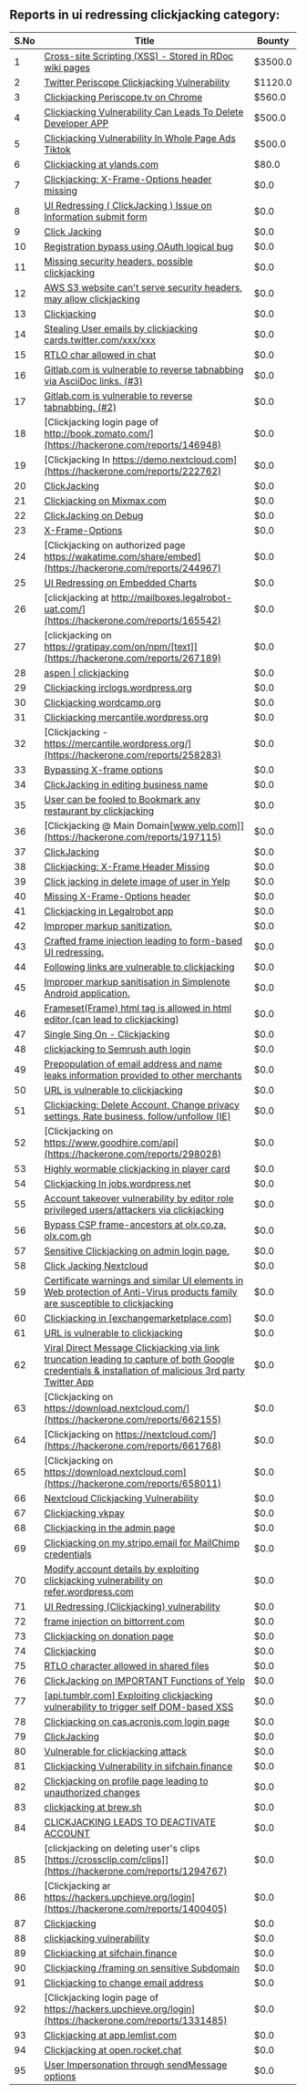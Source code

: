 ## Reports in ui redressing clickjacking category:
| S.No | Title | Bounty |
| ---- | ----- | ------ |
| 1 | [Cross-site Scripting (XSS) - Stored in RDoc wiki pages](https://hackerone.com/reports/662287) | $3500.0 |
| 2 | [Twitter Periscope Clickjacking Vulnerability](https://hackerone.com/reports/591432) | $1120.0 |
| 3 | [Clickjacking Periscope.tv on Chrome](https://hackerone.com/reports/198622) | $560.0 |
| 4 | [Clickjacking Vulnerability Can Leads To Delete Developer APP](https://hackerone.com/reports/1416612) | $500.0 |
| 5 | [Clickjacking Vulnerability In Whole Page Ads Tiktok](https://hackerone.com/reports/1418857) | $500.0 |
| 6 | [Clickjacking at ylands.com](https://hackerone.com/reports/405342) | $80.0 |
| 7 | [Clickjacking: X-Frame-Options header missing](https://hackerone.com/reports/163646) | $0.0 |
| 8 | [UI Redressing ( ClickJacking ) Issue on Information submit form ](https://hackerone.com/reports/163753) | $0.0 |
| 9 | [Click Jacking](https://hackerone.com/reports/163888) | $0.0 |
| 10 | [Registration bypass using OAuth logical bug](https://hackerone.com/reports/64946) | $0.0 |
| 11 | [Missing security headers, possible clickjacking](https://hackerone.com/reports/64645) | $0.0 |
| 12 | [AWS S3 website can't serve security headers, may allow clickjacking](https://hackerone.com/reports/149572) | $0.0 |
| 13 | [Clickjacking](https://hackerone.com/reports/200419) | $0.0 |
| 14 | [Stealing User emails by clickjacking cards.twitter.com/xxx/xxx](https://hackerone.com/reports/154963) | $0.0 |
| 15 | [RTLO char allowed in chat](https://hackerone.com/reports/196222) | $0.0 |
| 16 | [Gitlab.com is vulnerable to reverse tabnabbing via AsciiDoc links. (#3)](https://hackerone.com/reports/213114) | $0.0 |
| 17 | [Gitlab.com is vulnerable to reverse tabnabbing. (#2)](https://hackerone.com/reports/212629) | $0.0 |
| 18 | [Clickjacking login page of http://book.zomato.com/](https://hackerone.com/reports/146948) | $0.0 |
| 19 | [Clickjacking In https://demo.nextcloud.com](https://hackerone.com/reports/222762) | $0.0 |
| 20 | [ClickJacking](https://hackerone.com/reports/183127) | $0.0 |
| 21 | [Clickjacking on Mixmax.com](https://hackerone.com/reports/234713) | $0.0 |
| 22 | [ClickJacking on Debug](https://hackerone.com/reports/225555) | $0.0 |
| 23 | [X-Frame-Options](https://hackerone.com/reports/237071) | $0.0 |
| 24 | [Clickjacking on authorized page https://wakatime.com/share/embed](https://hackerone.com/reports/244967) | $0.0 |
| 25 | [UI Redressing on Embedded Charts](https://hackerone.com/reports/244697) | $0.0 |
| 26 | [clickjacking at http://mailboxes.legalrobot-uat.com/](https://hackerone.com/reports/165542) | $0.0 |
| 27 | [clickjacking on https://gratipay.com/on/npm/[text]](https://hackerone.com/reports/267189) | $0.0 |
| 28 | [aspen &#124; clickjacking](https://hackerone.com/reports/272387) | $0.0 |
| 29 | [Clickjacking irclogs.wordpress.org](https://hackerone.com/reports/267075) | $0.0 |
| 30 | [Clickjacking wordcamp.org](https://hackerone.com/reports/230581) | $0.0 |
| 31 | [Clickjacking mercantile.wordpress.org](https://hackerone.com/reports/264125) | $0.0 |
| 32 | [Clickjacking - https://mercantile.wordpress.org/](https://hackerone.com/reports/258283) | $0.0 |
| 33 | [Bypassing X-frame options ](https://hackerone.com/reports/283951) | $0.0 |
| 34 | [ClickJacking in editing business name](https://hackerone.com/reports/227837) | $0.0 |
| 35 | [User can be fooled to Bookmark any restaurant by clickjacking](https://hackerone.com/reports/228295) | $0.0 |
| 36 | [Clickjacking @ Main Domain[www.yelp.com]](https://hackerone.com/reports/197115) | $0.0 |
| 37 | [ClickJacking ](https://hackerone.com/reports/179839) | $0.0 |
| 38 | [Clickjacking: X-Frame Header Missing](https://hackerone.com/reports/168358) | $0.0 |
| 39 | [Click jacking in delete image of user in Yelp](https://hackerone.com/reports/201848) | $0.0 |
| 40 | [Missing X-Frame-Options header](https://hackerone.com/reports/49888) | $0.0 |
| 41 | [Clickjacking in Legalrobot app](https://hackerone.com/reports/270454) | $0.0 |
| 42 | [Improper markup sanitization.](https://hackerone.com/reports/289823) | $0.0 |
| 43 | [Crafted frame injection leading to form-based UI redressing.](https://hackerone.com/reports/291683) | $0.0 |
| 44 | [Following links are vulnerable to clickjacking](https://hackerone.com/reports/289246) | $0.0 |
| 45 | [Improper markup sanitisation in Simplenote Android application.](https://hackerone.com/reports/297547) | $0.0 |
| 46 | [Frameset(Frame) html tag is allowed in html editor.(can lead to clickjacking)](https://hackerone.com/reports/285609) | $0.0 |
| 47 | [Single Sing On - Clickjacking](https://hackerone.com/reports/299009) | $0.0 |
| 48 | [clickjacking to Semrush auth login](https://hackerone.com/reports/318295) | $0.0 |
| 49 | [Prepopulation of email address and name leaks information provided to other merchants](https://hackerone.com/reports/316290) | $0.0 |
| 50 | [URL is vulnerable to clickjacking](https://hackerone.com/reports/337219) | $0.0 |
| 51 | [Clickjacking: Delete Account, Change privacy settings, Rate business, follow/unfollow (IE)](https://hackerone.com/reports/338569) | $0.0 |
| 52 | [Clickjacking on https://www.goodhire.com/api](https://hackerone.com/reports/298028) | $0.0 |
| 53 | [Highly wormable clickjacking in player card](https://hackerone.com/reports/85624) | $0.0 |
| 54 | [Clickjacking In jobs.wordpress.net](https://hackerone.com/reports/223024) | $0.0 |
| 55 | [Account takeover vulnerability by editor role privileged users/attackers via clickjacking](https://hackerone.com/reports/388254) | $0.0 |
| 56 | [Bypass CSP  frame-ancestors at olx.co.za, olx.com.gh](https://hackerone.com/reports/371980) | $0.0 |
| 57 | [Sensitive Clickjacking on admin login page.](https://hackerone.com/reports/389145) | $0.0 |
| 58 | [Click Jacking Nextcloud](https://hackerone.com/reports/347782) | $0.0 |
| 59 | [Certificate warnings and similar UI elements in Web protection of Anti-Virus products family are susceptible to clickjacking](https://hackerone.com/reports/463695) | $0.0 |
| 60 | [Clickjacking in [exchangemarketplace.com]](https://hackerone.com/reports/658217) | $0.0 |
| 61 | [URL is vulnerable to clickjacking](https://hackerone.com/reports/712376) | $0.0 |
| 62 | [Viral Direct Message Clickjacking via link truncation leading to capture of both Google credentials & installation of malicious 3rd party Twitter App](https://hackerone.com/reports/643274) | $0.0 |
| 63 | [Clickjacking on https://download.nextcloud.com/](https://hackerone.com/reports/662155) | $0.0 |
| 64 | [Clickjacking on https://nextcloud.com/](https://hackerone.com/reports/661768) | $0.0 |
| 65 | [Clickjacking on https://download.nextcloud.com](https://hackerone.com/reports/658011) | $0.0 |
| 66 | [Nextcloud Clickjacking Vulnerability](https://hackerone.com/reports/710996) | $0.0 |
| 67 | [Clickjacking vkpay](https://hackerone.com/reports/374817) | $0.0 |
| 68 | [Clickjacking in the admin page](https://hackerone.com/reports/728004) | $0.0 |
| 69 | [Clickjacking on my.stripo.email for MailChimp credentials ](https://hackerone.com/reports/737625) | $0.0 |
| 70 | [Modify account details by exploiting clickjacking vulnerability on refer.wordpress.com](https://hackerone.com/reports/765355) | $0.0 |
| 71 | [UI Redressing (Clickjacking) vulnerability ](https://hackerone.com/reports/776932) | $0.0 |
| 72 | [frame injection on bittorrent.com](https://hackerone.com/reports/846430) | $0.0 |
| 73 | [Clickjacking on donation page](https://hackerone.com/reports/921709) | $0.0 |
| 74 | [Clickjacking](https://hackerone.com/reports/832593) | $0.0 |
| 75 | [RTLO character allowed in shared files](https://hackerone.com/reports/229170) | $0.0 |
| 76 | [ClickJacking on IMPORTANT Functions of Yelp](https://hackerone.com/reports/305128) | $0.0 |
| 77 | [[api.tumblr.com] Exploiting clickjacking vulnerability to trigger self DOM-based XSS](https://hackerone.com/reports/953579) | $0.0 |
| 78 | [Clickjacking on cas.acronis.com login page](https://hackerone.com/reports/971234) | $0.0 |
| 79 | [ClickJacking](https://hackerone.com/reports/947690) | $0.0 |
| 80 | [Vulnerable for clickjacking attack](https://hackerone.com/reports/1188639) | $0.0 |
| 81 | [Clickjacking Vulnerability in sifchain.finance](https://hackerone.com/reports/1185949) | $0.0 |
| 82 | [Clickjacking on profile page leading to unauthorized changes](https://hackerone.com/reports/1198907) | $0.0 |
| 83 | [clickjacking at  brew.sh](https://hackerone.com/reports/1245972) | $0.0 |
| 84 | [CLICKJACKING LEADS TO DEACTIVATE ACCOUNT](https://hackerone.com/reports/1301113) | $0.0 |
| 85 | [clickjacking on deleting user's clips [https://crossclip.com/clips]](https://hackerone.com/reports/1294767) | $0.0 |
| 86 | [Clickjacking ar https://hackers.upchieve.org/login](https://hackerone.com/reports/1400405) | $0.0 |
| 87 | [Clickjacking](https://hackerone.com/reports/1206138) | $0.0 |
| 88 | [clickjacking vulnerability](https://hackerone.com/reports/1199904) | $0.0 |
| 89 | [	 Clickjacking at sifchain.finance](https://hackerone.com/reports/1212595) | $0.0 |
| 90 | [Clickjacking /framing on sensitive Subdomain ](https://hackerone.com/reports/1195209) | $0.0 |
| 91 | [Clickjacking to change email address](https://hackerone.com/reports/783191) | $0.0 |
| 92 | [Clickjacking login page of https://hackers.upchieve.org/login](https://hackerone.com/reports/1331485) | $0.0 |
| 93 | [Clickjacking at  app.lemlist.com](https://hackerone.com/reports/1574017) | $0.0 |
| 94 | [Clickjacking at open.rocket.chat](https://hackerone.com/reports/1584034) | $0.0 |
| 95 | [User Impersonation through sendMessage options](https://hackerone.com/reports/1031525) | $0.0 |